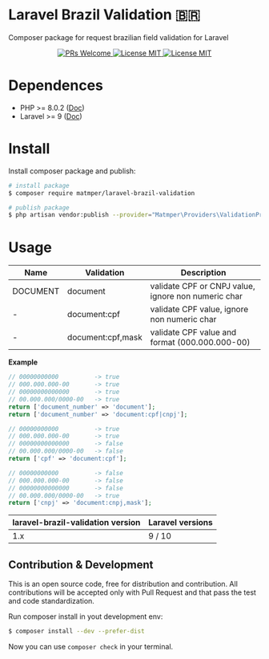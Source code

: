 # Laravel Brazil Validation 🇧🇷

Composer package for request brazilian field validation for Laravel

<p align="center">
    <a href="https://github.com/matmper/laravel-brazil-validation/pulls">
        <img src="https://img.shields.io/badge/PRs-welcome-brightgreen.svg?style=flat-square" alt="PRs Welcome">
    </a>
    <a href="https://github.com/matmper/laravel-brazil-validation/actions/workflows/github_actions.yml?query=branch%3Amain+event%3Apush">
        <img src="https://github.com/matmper/laravel-brazil-validation/actions/workflows/github_actions.yml/badge.svg?event=push" alt="License MIT">
    </a>
    <a href="https://en.wikipedia.org/wiki/Proprietary_software">
        <img src="https://img.shields.io/badge/license-Proprietary-blue.svg?style=flat-square" alt="License MIT">
    </a>
</p>

# Dependences
- PHP >= 8.0.2 ([Doc](https://www.php.net/releases/8.0/pt_BR.php))
- Laravel >= 9 ([Doc](https://laravel.com/docs/9.x/releases))

# Install

Install composer package and publish:

```bash
# install package
$ composer require matmper/laravel-brazil-validation

# publish package
$ php artisan vendor:publish --provider="Matmper\Providers\ValidationProvider"
```

# Usage

| Name | Validation | Description |
|---|---|---|
| DOCUMENT| document | validate CPF or CNPJ value, ignore non numeric char |
| - | document:cpf  | validate CPF value, ignore non numeric char |
| - | document:cpf,mask  | validate CPF value and format (000.000.000-00) |

**Example**
```php
// 00000000000          -> true
// 000.000.000-00       -> true
// 00000000000000       -> true
// 00.000.000/0000-00   -> true
return ['document_number' => 'document'];
return ['document_number' => 'document:cpf|cnpj'];

// 00000000000          -> true
// 000.000.000-00       -> true
// 00000000000000       -> false
// 00.000.000/0000-00   -> false
return ['cpf' => 'document:cpf'];

// 00000000000          -> false
// 000.000.000-00       -> false
// 00000000000000       -> false
// 00.000.000/0000-00   -> true
return ['cnpj' => 'document:cnpj,mask'];
```

| laravel-brazil-validation version | Laravel versions |
|---|---|
| 1.x  | 9 / 10 |

## Contribution & Development

This is an open source code, free for distribution and contribution.
All contributions will be accepted only with Pull Request and that pass the test and code standardization.

Run composer install in yout development env:
```bash
$ composer install --dev --prefer-dist
```

Now you can use `composer check` in your terminal.

